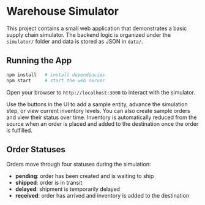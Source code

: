 # Warehouse Simulator

This project contains a small web application that demonstrates a basic
supply chain simulator. The backend logic is organized under the `simulator/`
folder and data is stored as JSON in `data/`.

## Running the App

```bash
npm install   # install dependencies
npm start     # start the web server
```

Open your browser to `http://localhost:3000` to interact with the simulator.

Use the buttons in the UI to add a sample entity, advance the simulation
step, or view current inventory levels. You can also create sample orders and
view their status over time. Inventory is automatically reduced from the
source when an order is placed and added to the destination once the order is
fulfilled.

## Order Statuses

Orders move through four statuses during the simulation:

- **pending**: order has been created and is waiting to ship
- **shipped**: order is in transit
- **delayed**: shipment is temporarily delayed
- **received**: order has arrived and inventory is added to the destination
